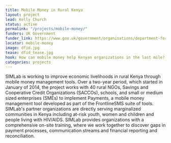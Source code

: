 ```yaml
---
title: Mobile Money in Rural Kenya
layout: project
lead: Kelly Church
status: active
permalink: "/projects/mobile-money/"
funders: UK Government
funder_link: https://www.gov.uk/government/organisations/department-for-international-development
locator: mobile-money
image: dfid.jpg
tease: dfid_tease.jpg
hook: How can mobile money help Kenyan organizations in the last mile?
categories: projects
---
```

SIMLab is working to improve economic livelihoods in rural Kenya through mobile money management tools. Over a two-year period, which started in January of 2014, the project works with 40 rural NGOs, Savings and Cooperative Credit Organizations (SACCOs), schools, and small or medium sized enterprises (SMEs) to implement Payments, a mobile money management tool developed as part of the FrontlineSMS suite of tools. SIMLab's partner organizations are directly serving marginalized communities in Kenya including at-risk youth, women and children and people living with HIV/AIDS. SIMLab provides organizations with a comprehensive on-site training, where we work together to discover gaps in payment processes, communication streams and financial reporting and reconciliation.
